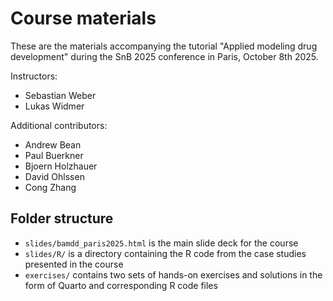 # Course materials 

These are the materials accompanying the tutorial "Applied modeling
drug development" during the SnB 2025 conference in Paris, October
8th 2025.

Instructors:
- Sebastian Weber
- Lukas Widmer

Additional contributors:
- Andrew Bean
- Paul Buerkner
- Bjoern Holzhauer
- David Ohlssen
- Cong Zhang

## Folder structure

- `slides/bamdd_paris2025.html` is the main slide deck for the course
- `slides/R/` is a directory containing the R code from the case
  studies presented in the course
- `exercises/` contains two sets of hands-on exercises and solutions
  in the form of Quarto and corresponding R code files


